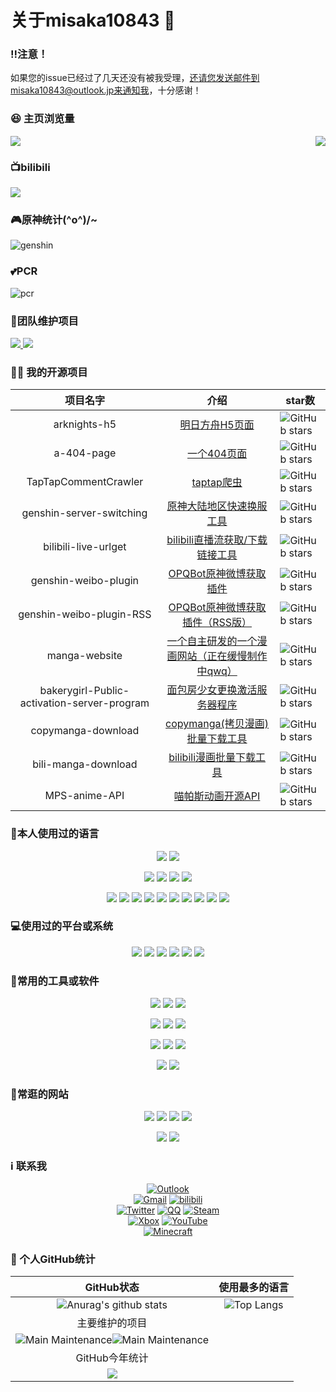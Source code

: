 # 关于misaka10843 👋

### ‼️注意！

如果您的issue已经过了几天还没有被我受理，还请您发送邮件到misaka10843@outlook.jp来通知我，十分感谢！

### 😆 主页浏览量
<p>
	<img src="https://count.getloli.com/get/@misaka10843.github.readme"/>
	<a href="">
		<img src="https://i.loli.net/2021/06/24/Pp59k4csujxZoJR.png" align="right"/>
	</a>
</p>


### 📺bilibili

<a href="https://space.bilibili.com/384576146">
	<img stlye="" src="https://misaka10843.github.io/misaka10843/img/bili.png"/>
</a>

### 🎮原神统计\(^o^)/~

![genshin](http://genshin-card.getloli.com/detail/rand/257511100.png)

### 💕PCR

![pcr](https://i.loli.net/2021/07/06/9DHKYov1U6hTPSz.png)

### 📑团队维护项目

<a href="https://github.com/offline-colle/kancolle-offline">
<img src="https://github-readme-stats-anuraghazra1.vercel.app/api/pin/?username=offline-colle&repo=kancolle-offline"/>
</a>
	<a href="https://github.com/sakura-society/houbun-fantasia" align="right">
		<img src="https://github-readme-stats-anuraghazra1.vercel.app/api/pin/?username=sakura-society&repo=houbun-fantasia" />
	</a>

### 👨‍💻 我的开源项目

|  项目名字 | 介绍 | star数                                                       |
|  :----:  | :----:  |  ------  |
| arknights-h5 | [明日方舟H5页面](https://github.com/misaka10843/arknights-h5) | <img src="https://img.shields.io/github/stars/misaka10843/arknights-h5?logo=ReverbNation&logoColor=rgba(255,255,255,.6)" alt="GitHub stars"> |
| a-404-page | [一个404页面](https://github.com/misaka10843/a-404-page) | <img src="https://img.shields.io/github/stars/misaka10843/a-404-page?logo=ReverbNation&logoColor=rgba(255,255,255,.6)" alt="GitHub stars"> |
| TapTapCommentCrawler | [ taptap爬虫 ](https://github.com/misaka10843/TapTapCommentCrawler) | <img src="https://img.shields.io/github/stars/misaka10843/TapTapCommentCrawler?logo=ReverbNation&logoColor=rgba(255,255,255,.6)" alt="GitHub stars"> |
| genshin-server-switching | [ 原神大陆地区快速换服工具 ](https://github.com/misaka10843/genshin-server-switching) | <img src="https://img.shields.io/github/stars/misaka10843/genshin-server-switching?logo=ReverbNation&logoColor=rgba(255,255,255,.6)" alt="GitHub stars"> |
| bilibili-live-urlget | [ bilibili直播流获取/下载链接工具 ](https://github.com/misaka10843/bilibili-live-urlget) | <img src="https://img.shields.io/github/stars/misaka10843/bilibili-live-urlget?logo=ReverbNation&logoColor=rgba(255,255,255,.6)" alt="GitHub stars"> |
| genshin-weibo-plugin | [ OPQBot原神微博获取插件 ](https://github.com/misaka10843/genshin-weibo-plugin) | <img src="https://img.shields.io/github/stars/misaka10843/genshin-weibo-plugin?logo=ReverbNation&logoColor=rgba(255,255,255,.6)" alt="GitHub stars"> |
| genshin-weibo-plugin-RSS | [ OPQBot原神微博获取插件（RSS版） ](https://github.com/misaka10843/genshin-weibo-plugin-RSS) | <img src="https://img.shields.io/github/stars/misaka10843/genshin-weibo-plugin-RSS?logo=ReverbNation&logoColor=rgba(255,255,255,.6)" alt="GitHub stars"> |
| manga-website | [ 一个自主研发的一个漫画网站（正在缓慢制作中qwq） ](https://github.com/misaka10843/manga-website) | <img src="https://img.shields.io/github/stars/misaka10843/manga-website?logo=ReverbNation&logoColor=rgba(255,255,255,.6)" alt="GitHub stars"> |
| bakerygirl-Public-activation-server-program | [ 面包房少女更换激活服务器程序 ](https://github.com/misaka10843/bakerygirl-Public-activation-server-program) | <img src="https://img.shields.io/github/stars/misaka10843/bakerygirl-Public-activation-server-program?logo=ReverbNation&logoColor=rgba(255,255,255,.6)" alt="GitHub stars"> |
| copymanga-download | [ copymanga(拷贝漫画)批量下载工具 ](https://github.com/misaka10843/copymanga-download) | <img src="https://img.shields.io/github/stars/misaka10843/copymanga-download?logo=ReverbNation&logoColor=rgba(255,255,255,.6)" alt="GitHub stars"> |
| bili-manga-download | [ bilibili漫画批量下载工具 ](https://github.com/misaka10843/bili-manga-download) | <img src="https://img.shields.io/github/stars/misaka10843/bili-manga-download?logo=ReverbNation&logoColor=rgba(255,255,255,.6)" alt="GitHub stars"> |
| MPS-anime-API | [ 喵帕斯动画开源API ](https://github.com/misaka10843/MPS-anime-API) | <img src="https://img.shields.io/github/stars/misaka10843/MPS-anime-API?logo=ReverbNation&logoColor=rgba(255,255,255,.6)" alt="GitHub stars"> |


### 🧐本人使用过的语言

<p align="center">
	<img src="https://img.shields.io/badge/Python-3.7+-326c9c?style=flat-square&logo=Python&logoColor=326c9c"/>
	<img src="https://img.shields.io/badge/PHP-7.2+-777bb3?style=flat-square&logo=PHP&logoColor=777bb3"/>
</p>
<p align="center">
	<img src="https://img.shields.io/badge/C/C++-11-659ad2?style=flat-square&logo=C%2B%2B&logoColor=659ad2"/>
	<img src="https://img.shields.io/badge/C%23-4.0-2c006c?style=flat-square&logo=c%20Sharp&logoColor=2c006c"/>
	<img src="https://img.shields.io/badge/Lua-5.0-000080?style=flat-square&logo=Lua&logoColor=000080"/>
    	<img src="https://img.shields.io/badge/Shell-1.0-3e484a?style=flat-square&logo=GNU%20Bash&logoColor=ffffff"/>
	
</p>
<p align="center">
	<img src="https://img.shields.io/badge/-Docker-2496ED?style=flat-square&logo=docker&logoColor=ffffff" />
	<img src="https://img.shields.io/badge/-TypeScript-007acc?style=flat-square&logo=typescript&logoColor=white" />
	<img src="https://img.shields.io/badge/-CSS3-1572B6?style=flat-square&logo=css3&logoColor=white" />
	<img src="https://img.shields.io/badge/-Vue.js-4fc08d?style=flat-square&logo=Vue.js&logoColor=ffffff" />
	<img src="https://img.shields.io/badge/-Node.js-43853d?style=flat-square&logo=node.js&logoColor=ffffff" />
	<img src="https://img.shields.io/badge/-Nginx-269539?style=flat-square&logo=nginx&logoColor=ffffff" />
	<img src="https://img.shields.io/badge/-NPM-cb3837?style=flat-square&logo=npm&logoColor=white" />
	<img src="https://img.shields.io/badge/-HTML5-E34F26?style=flat-square&logo=html5&logoColor=white" />
	<img src="https://img.shields.io/badge/-Git-f05032?style=flat-square&logo=git&logoColor=white" />
	<img src="https://img.shields.io/badge/-JavaScript-f7e018?style=flat-square&logo=javascript&logoColor=white" />
</p>



### 💻使用过的平台或系统

<p align="center">
<img src="https://img.shields.io/badge/Android--0?style=social&logo=Android&logoColor=3DDC84"/>
<img src="https://img.shields.io/badge/Windows XP/7/10/11--0?style=social&logo=Windows&logoColor=0078D6"/>
<img src="https://img.shields.io/badge/Manjaro--0?style=social&logo=Manjaro&logoColor=007947"/>
<img src="https://img.shields.io/badge/Centos7--0?style=social&logo=Centos&logoColor=262577"/>
<img src="https://img.shields.io/badge/Ubuntu20.04--0?style=social&logo=Ubuntu&logoColor=E95420"/>
<img src="https://img.shields.io/badge/IOS--0?style=social&logo=IOS&logoColor=black"/>

</p>



### 🔧常用的工具或软件

<p align="center">
<img src="https://img.shields.io/badge/VS-C/C++/Basic开发-AC58FA?style=flat-square&logo=Visual%20Studio%20Code&labelColor=ffffff&logoColor=AC58FA"/>
<img src="https://img.shields.io/badge/VsCode-网站/程序/unity开发-007ACC?style=flat-square&logo=Visual%20Studio&labelColor=ffffff&logoColor=007ACC"/>
<img src="https://img.shields.io/badge/MySQL-小海豚数据库-4479A1?style=flat-square&logo=MySQL&labelColor=ffffff&logoColor=4479A1"/>
</p>

<p align="center">
<img src="https://img.shields.io/badge/Windows Terminal-npm run!-4D4D4D?style=flat-square&logo=Windows Terminal&labelColor=ffffff&logoColor=4D4D4D"/>
<img src="https://img.shields.io/badge/Chrome-浏览器-4285F4?style=flat-square&logo=Google%20Chrome&labelColor=ffffff&logoColor=4285F4"/>
<img src="https://img.shields.io/badge/Steam-悠闲娱乐(G胖快点打折！)-000000?style=flat-square&logo=Steam&labelColor=ffffff&logoColor=000000"/>
</p>

<p align="center">
<img src="https://img.shields.io/badge/Premiere-视频剪辑-9999FF?style=flat-square&logo=Adobe%20Premiere%20Pro&labelColor=ffffff&logoColor=9999FF"/>
<img src="https://img.shields.io/badge/Photoshop-P图工具-31A8FF?style=flat-square&logo=Adobe%20Photoshop&labelColor=ffffff&logoColor=31A8FF"/>
<img src="https://img.shields.io/badge/AE-后期制作-9999FF?style=flat-square&logo=Adobe%20After%20Effects&labelColor=ffffff&logoColor=9999FF"/>
</p>
<p align="center">
<img src="https://img.shields.io/badge/Unity-游戏制作-0f0f0f?style=flat-square&logo=Unity&labelColor=ffffff&logoColor=0f0f0f"/>
<img src="https://img.shields.io/badge/UE-游戏制作-0f0f0f?style=flat-square&logo=Unreal%20Engine&labelColor=ffffff&logoColor=0f0f0f"/>
</p>




###  🔗常逛的网站

<p align="center">
<a target="_blank" url="https://www.bilibili.com/"><img src="https://img.shields.io/badge/Bilibili-以前的二次宅快乐网-00A1D6?style=for-the-badge&logo=Bilibili&labelColor=ffffff"/></a>
<a target="_blank" url="https://www.bilibili.com/"><img src="https://img.shields.io/badge/NicoNico-追番专用网-A4A4A4?style=for-the-badge&logo=niconico&labelColor=ffffff&logoColor=A4A4A4"/></a>
<a target="_blank" url="https://github.com/"><img src="https://img.shields.io/badge/GitHub-程序员交友平台-181717?style=for-the-badge&logo=GitHub&logoColor=181717&labelColor=ffffff"/></a>
<a target="_blank" url="https://www.youtube.com/"><img src="https://img.shields.io/badge/YouTube-DD狂喜网-c00?style=for-the-badge&logo=youtube&logoColor=c00&labelColor=ffffff"/></a>
</p>
<p align="center">
<a target="_blank" url="https://www.google.co.jp/"><img src="https://img.shields.io/badge/google-google一下，你就知道-4285F4?style=for-the-badge&logo=google&labelColor=ffffff"/>
<a target="_blank" url="https://cloud.tencent.com/"><img src="https://img.shields.io/badge/腾讯云-把安全中心功能免费了吧-0093ff?style=for-the-badge&logo=google-cloud&labelColor=ffffff"/>
</p>


### ℹ️ 联系我

<p align="center">
  <a href="mailto:misaka10843@outlook.jp" target="_blank"><img src="https://img.shields.io/badge/Outlook-1582D7.svg?&style=flat-square&logo=Microsoft%20Outlook&logoColor=white" alt="Outlook"></a>
<br>
  <a href="mailto:kaosumisaka10843@gmail.com" target="_blank"><img src="https://img.shields.io/badge/Gmail-c14438.svg?&style=flat-square&logo=gmail&logoColor=white" alt="Gmail"></a>
  <a href="https://message.bilibili.com/#/whisper/unfollow/mid384576146" target="_blank"><img src="https://img.shields.io/badge/bilibili-33AFED.svg?&style=flat-square&logo=bilibili&logoColor=white" alt="bilibili"></a>
<br>
  <a href="https://twitter.com/kaosu_sensei" target="_blank"><img src="https://img.shields.io/badge/Twitter-1ca0f1.svg?&style=flat-square&logo=twitter&logoColor=white" alt="Twitter"></a>
  <a href="http://wpa.qq.com/msgrd?v=3&uin=3594254539&site=qq" target="_blank"><img src="https://img.shields.io/badge/QQ-EB1923.svg?&style=flat-square&logo=Tencent%20QQ&logoColor=white" alt="QQ"></a>
  <a href="https://steamcommunity.com/profiles/76561199072068301/" target="_blank"><img src="https://img.shields.io/badge/steam-000000.svg?&style=flat-square&logo=steam&logoColor=white" alt="Steam"></a>
<br>
  <a href="null" target="_blank"><img src="https://img.shields.io/badge/Xbox-107C10.svg?&style=flat-square&logo=steam&logoColor=white" alt="Xbox"></a>
    <a href="https://www.youtube.com/channel/UCBexSpEFy5i5_TGfNrUm_0w" target="_blank"><img src="https://img.shields.io/badge/YouTube-FF0000.svg?&style=flat-square&logo=YouTube&logoColor=white" alt="YouTube"></a>
<br>
	    <a href="sakurafubiki" target="_blank"><img src="https://img.shields.io/badge/Minecraft-62B47A.svg?&style=flat-square&logo=Minecraft&logoColor=white" alt="Minecraft"></a>
 </p>


### 🥳 个人GitHub统计

|                          GitHub状态                          |                        使用最多的语言                        |
| :----------------------------------------------------------: | :----------------------------------------------------------: |
| ![Anurag's github stats](https://github-readme-stats.vercel.app/api?username=misaka10843&show_icons=true) | ![Top Langs](https://github-readme-stats.vercel.app/api/top-langs/?username=misaka10843&&hide=tsql) |
|                        主要维护的项目                        |
| ![Main Maintenance](https://github-readme-stats-anuraghazra1.vercel.app/api/pin/?username=misaka10843&repo=manga-website)![Main Maintenance](https://github-readme-stats-anuraghazra1.vercel.app/api/pin/?username=offline-colle&repo=kancolle-offline) |
|                          GitHub今年统计                          |
| ![](https://github-profile-summary-cards.vercel.app/api/cards/profile-details?username=misaka10843&theme=vue)|
	
